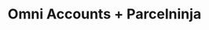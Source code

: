 ---
title: "Omni Accounts + Parcelninja"
seoTitle: "Omni Accounts Parcelninja Integration"
seoDescription: "Integrate Omni Accounts with Parcelninja, and you'll be able to automate logistics, simplify the ordering process and save time - and money. Find out more about how a Omni Accounts Parcelninja Integration can help your business."
lead: "Let Stock2Shop send fulfillment notifications to Parcelninja once orders are successfully raised in Omni Accounts. Here’s how we can help you streamline your workflow."
type: "source-fulfillment"
source: "omni-accounts"
channel: "parcelninja"
image: "/images/sap-shopify.png"
imageAlt: source_name logo
tags: []
---